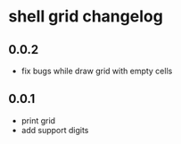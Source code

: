 # shell grid changelog

## 0.0.2
 - fix bugs while draw grid with empty cells

## 0.0.1
 - print grid
 - add support digits

